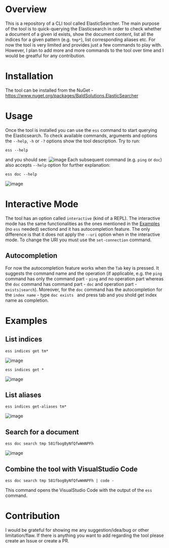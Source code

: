 # Overview

This is a repository of a CLI tool called ElasticSearcher. The main purpose of the tool is to quick-querying the Elasticsearch in order to check whether a document of a given id exists, show the document content, list all the indices for a given pattern (e.g. `tmp*`), list corresponding aliases etc. For now the tool is very limited and provides just a few commands to play with. However, I plan to add more and more commands to the tool over time and I would be greatful for any contribution.

# Installation

The tool can be installed from the NuGet - https://www.nuget.org/packages/BaldSolutions.ElasticSearcher

# Usage

Once the tool is installed you can use the `ess` command to start querying the Elasticsearch. To check available commands, arguments and options the `--help`, `-h` or `-?` options show the tool description. Try to run:

```
ess --help
```

and you should see:
![image](https://github.com/tglowka/elasticsearcher/assets/38429856/7a41f257-c004-49ac-bf13-d226ec9002c5)
Each subsequent command (e.g. `ping` or `doc`) also accepts `--help` option for further explanation:

```
ess doc --help
```

![image](https://github.com/tglowka/elasticsearcher/assets/38429856/e2e22db9-d5f6-4255-940e-73f510d4b462)

# Interactive Mode

The tool has an option called `interactive` (kind of a REPL). The interactive mode has the same functionalities as the ones mentioned in the [Examples](#examples) (no `ess` needed) sectiond and it has autocompletion feature. The only difference is that it does not apply the `--uri` option when in the interactive mode. To change the URI you must use the `set-connection` command.

## Autocompletion

For now the autocompletion feature works when the `Tab` key is pressed. It suggests the command name and the operation (if applicable, e.g. the `ping` command has only the command part - `ping` and no operation part whereas the `doc` command has command part - `doc` and operation part - `exists|search`). Moreover, for the `doc` command has the autocompletion for the `index name` - type `doc exists ` and press tab and you shold get index name as completion.

# Examples

## List indices

```
ess indices get tm*
```

![image](https://github.com/tglowka/elasticsearcher/assets/38429856/8a3d8bba-68cf-47c1-a63e-75b90570c622)

```
ess indices get *
```

![image](https://github.com/tglowka/elasticsearcher/assets/38429856/115b38e7-5692-43fd-8109-d7156abc49ad)

## List aliases

```
ess indices get-aliases tm*
```

![image](https://github.com/tglowka/elasticsearcher/assets/38429856/b26de425-d660-4e8f-a959-c87043c1777c)

## Search for a document

```
ess doc search tmp 581fbogByNfQfwWmNPFh
```

![image](https://github.com/tglowka/elasticsearcher/assets/38429856/57a334b1-345b-4ce9-9fd8-951b6a0e6890)

## Combine the tool with VisualStudio Code

```
ess doc search tmp 581fbogByNfQfwWmNPFh | code -
```

This command opens the VisualStudio Code with the output of the `ess` command.

# Contribution

I would be grateful for showing me any suggestion/idea/bug or other limitation/flaw. If there is anything you want to add regarding the tool please create an Issue or create a PR.
